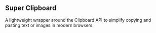 ## Super Clipboard

A lightweight wrapper around the Clipboard API to simplify copying and pasting text or images in modern browsers
